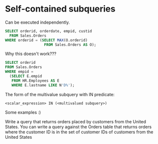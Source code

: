 # Self-contained subqueries

Can be executed independently.

```sql
SELECT orderid, orderdate, empid, custid
  FROM Sales.Orders
WHERE orderid = (SELECT MAX(O.orderid)
                  FROM Sales.Orders AS O);
```

Why this doesn't work???

```sql
SELECT orderid
FROM Sales.Orders
WHERE empid =
  (SELECT E.empid
   FROM HR.Employees AS E
   WHERE E.lastname LIKE N'D%');
```

The form of the multivalue subquery with IN predicate:

```
<scalar_expression> IN (<multivalued subquery>)
```

Some examples :)

Write a query that returns orders placed by customers from the United States. You can write a query against the Orders table that returns orders where the customer ID is in the set of customer IDs of customers from the United States